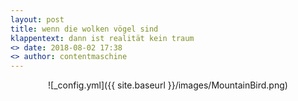 ```yaml
---
layout: post
title: wenn die wolken vögel sind
klappentext: dann ist realität kein traum
<> date: 2018-08-02 17:38
<> author: contentmaschine
---
```


<div align="center">

![_config.yml]({{ site.baseurl }}/images/MountainBird.png)

</div>

